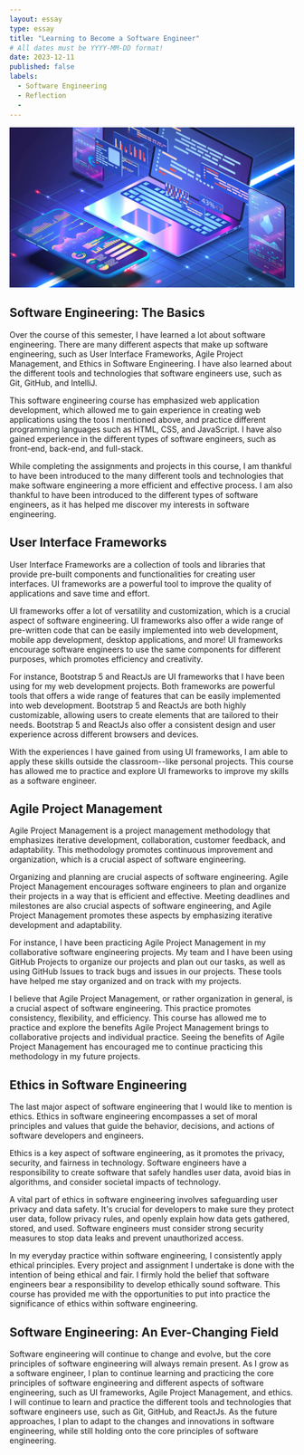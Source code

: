 ```yaml
---
layout: essay
type: essay
title: "Learning to Become a Software Engineer"
# All dates must be YYYY-MM-DD format!
date: 2023-12-11
published: false
labels:
  - Software Engineering
  - Reflection
  - 
---
```

<img width="560" class="rounded float-start pe-4" src="../img/learning-to-become-a-software-engineer/software-engineering-image.jpg" alt="image">

## Software Engineering: The Basics

Over the course of this semester, I have learned a lot about software engineering. There are many different aspects that make up software engineering, such as User Interface Frameworks, Agile Project Management, and Ethics in Software Engineering. I have also learned about the different tools and technologies that software engineers use, such as Git, GitHub, and IntelliJ. 

This software engineering course has emphasized web application development, which allowed me to gain experience in creating web applications using the toos I mentioned above, and practice different programming languages such as HTML, CSS, and JavaScript. I have also gained experience in the different types of software engineers, such as front-end, back-end, and full-stack.

While completing the assignments and projects in this course, I am thankful to have been introduced to the many different tools and technologies that make software engineering a more efficient and effective process. I am also thankful to have been introduced to the different types of software engineers, as it has helped me discover my interests in software engineering.

## User Interface Frameworks

User Interface Frameworks are a collection of tools and libraries that provide pre-built components and functionalities for creating user interfaces. UI frameworks are a powerful tool to improve the quality of applications and save time and effort.

UI frameworks offer a lot of versatility and customization, which is a crucial aspect of software engineering. UI frameworks also offer a wide range of pre-written code that can be easily implemented into web development, mobile app development, desktop applications, and more! UI frameworks encourage software engineers to use the same components for different purposes, which promotes efficiency and creativity.

For instance, Bootstrap 5 and ReactJs are UI frameworks that I have been using for my web development projects. Both frameworks are powerful tools that offers a wide range of features that can be easily implemented into web development. Bootstrap 5 and ReactJs are both highly customizable, allowing users to create elements that are tailored to their needs. Bootstrap 5 and ReactJs also offer a consistent design and user experience across different browsers and devices.

With the experiences I have gained from using UI frameworks, I am able to apply these skills outside the classroom--like personal projects. This course has allowed me to practice and explore UI frameworks to improve my skills as a software engineer.

## Agile Project Management

Agile Project Management is a project management methodology that emphasizes iterative development, collaboration, customer feedback, and adaptability. This methodology promotes continuous improvement and organization, which is a crucial aspect of software engineering.

Organizing and planning are crucial aspects of software engineering. Agile Project Management encourages software engineers to plan and organize their projects in a way that is efficient and effective. Meeting deadlines and milestones are also crucial aspects of software engineering, and Agile Project Management promotes these aspects by emphasizing iterative development and adaptability.

For instance, I have been practicing Agile Project Management in my collaborative software engineering projects. My team and I have been using GitHub Projects to organize our projects and plan out our tasks, as well as using GitHub Issues to track bugs and issues in our projects. These tools have helped me stay organized and on track with my projects.

I believe that Agile Project Management, or rather organization in general, is a crucial aspect of software engineering. This practice promotes consistency, flexibility, and efficiency. This course has allowed me to practice and explore the benefits Agile Project Management brings to collaborative projects and individual practice. Seeing the benefits of Agile Project Management has encouraged me to continue practicing this methodology in my future projects.

## Ethics in Software Engineering

The last major aspect of software engineering that I would like to mention is ethics.
Ethics in software engineering encompasses a set of moral principles and values that guide the behavior, decisions, and actions of software developers and engineers.

Ethics is a key aspect of software engineering, as it promotes the privacy, security, and fairness in technology. Software engineers have a responsibility to create software that safely handles user data, avoid bias in algorithms, and consider societal impacts of technology.

A vital part of ethics in software engineering involves safeguarding user privacy and data safety. It's crucial for developers to make sure they protect user data, follow privacy rules, and openly explain how data gets gathered, stored, and used. Software engineers must consider strong security measures to stop data leaks and prevent unauthorized access.

In my everyday practice within software engineering, I consistently apply ethical principles. Every project and assignment I undertake is done with the intention of being ethical and fair. I firmly hold the belief that software engineers bear a responsibility to develop ethically sound software. This course has provided me with the opportunities to put into practice the significance of ethics within software engineering.

## Software Engineering: An Ever-Changing Field

Software engineering will continue to change and evolve, but the core principles of software engineering will always remain present. As I grow as a software engineer, I plan to continue learning and practicing the core principles of software engineering and different aspects of software engineering, such as UI frameworks, Agile Project Management, and ethics. I will continue to learn and practice the different tools and technologies that software engineers use, such as Git, GitHub, and ReactJs. As the future approaches, I plan to adapt to the changes and innovations in software engineering, while still holding onto the core principles of software engineering.